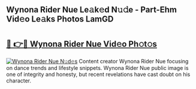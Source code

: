 ## Wynona Rider Nue Le𝚊k𝚎d N𝚞𝚍e - Part-Ehm Vid𝚎o Le𝚊ks Photos LamGD

# <h2><a href="http://fb96vk6.evod.top/?m=Wynona+Rider+Nue">🔗 👉🔴 Wynona Rider Nue Vid𝚎o Ph𝚘t𝚘s</a></h2>

[![Wynona Rider Nue N𝚞d𝚎s](https://i.imgur.com/8V9OHl7.gif)](http://fb96vk6.evod.top/?m=Wynona+Rider+Nue)
Content creator Wynona Rider Nue focusing on dance trends and lifestyle snippets. Wynona Rider Nue public image is one of integrity and honesty, but recent revelations have cast doubt on his character. 
